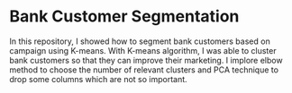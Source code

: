 # Bank Customer Segmentation 

In this repository, I showed how to segment bank customers based on campaign using K-means. With K-means algorithm, I was able to cluster bank customers so that they can improve their marketing. I implore elbow method to choose the number of relevant clusters and PCA technique to drop some columns which are not so important.
